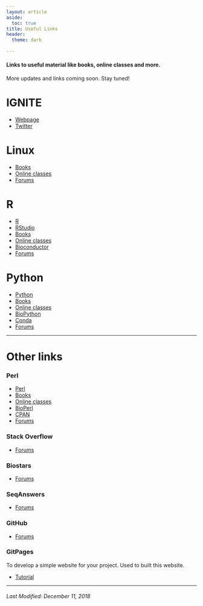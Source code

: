 ```yaml
---
layout: article
aside:
  toc: true
title: Useful Links
header:
  theme: dark
  
---
```


#### Links to useful material like books, online classes and more.  
More updates and links coming soon. Stay tuned!  

# IGNITE
- [Webpage](http://www.itn-ignite.eu/)
- [Twitter](https://twitter.com/itn_ignite)

# Linux  
- [Books]()  
- [Online classes]()  
- [Forums]()    

# R
- [R](https://cran.r-project.org/)
- [RStudio](https://www.rstudio.com/products/rstudio/download/)
- [Books]()
- [Online classes]()
- [Bioconductor](https://www.bioconductor.org/)
- [Forums]()

# Python
- [Python](https://www.python.org/)
- [Books]()
- [Online classes]()
- [BioPython](https://biopython.org/)
- [Conda](https://www.anaconda.com/download/)
- [Forums](https://python-forum.io/)  

---  
# Other links  

### Perl  
- [Perl](https://www.perl.org/)
- [Books]()
- [Online classes]()
- [BioPerl](https://bioperl.org/)
- [CPAN](https://www.cpan.org/)
- [Forums]()

### Stack Overflow
- [Forums](https://stackoverflow.com/)

### Biostars
- [Forums](https://www.biostars.org/)

### SeqAnswers
- [Forums](http://seqanswers.com/)

### GitHub
- [Forums](https://github.com/)

### GitPages
To develop a simple website for your project. Used to built this website.  
- [Tutorial](https://pages.github.com/)



---
###### Last Modified: December 11, 2018  
